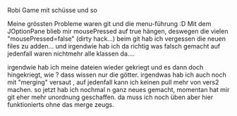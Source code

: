 Robi Game mit schüsse und so

Meine grössten Probleme waren git und die menu-führung :D Mit dem JOptionPane blieb mir mousePressed auf true hängen, deswegen die vielen "mousePressed=false" (dirty hack...) beim git hab ich vergessen die neuen files zu adden... und irgendwie hab ich da richtig was falsch gemacht auf jedenfall waren nichtmehr alle klassen da....

irgendwie hab ich meine dateien wieder gekriegt und es dann doch hingekriegt, wie ? dass wissen nur die götter. irgendwas hab ich auch noch mit "merging" versaut , auf jedenfall kann ich keinen pull mehr von vers2 machen. so jetzt hab ich nochmal n ganz neues gemacht, momentan hat mir git eher mehr unordnung geschaffen. da muss ich noch üben aber hier funktionierts ohne das merge zeugs.